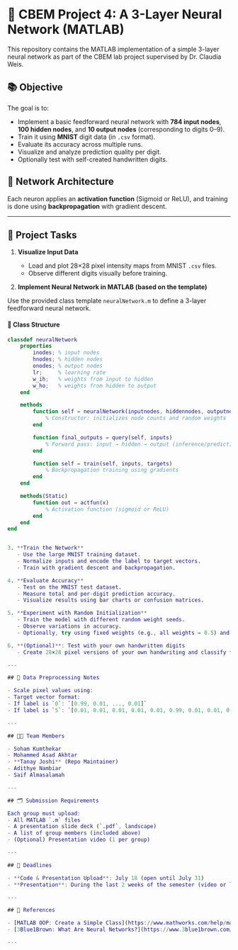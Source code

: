 # 🧠 CBEM Project 4: A 3-Layer Neural Network (MATLAB)

This repository contains the MATLAB implementation of a simple 3-layer neural network as part of the CBEM lab project supervised by Dr. Claudia Weis.

## 📚 Objective

The goal is to:
- Implement a basic feedforward neural network with **784 input nodes**, **100 hidden nodes**, and **10 output nodes** (corresponding to digits 0–9).
- Train it using **MNIST** digit data (in `.csv` format).
- Evaluate its accuracy across multiple runs.
- Visualize and analyze prediction quality per digit.
- Optionally test with self-created handwritten digits.

## 🧠 Network Architecture

Each neuron applies an **activation function** (Sigmoid or ReLU), and training is done using **backpropagation** with gradient descent.

---

## 🧾 Project Tasks

1. **Visualize Input Data**
   - Load and plot 28×28 pixel intensity maps from MNIST `.csv` files.
   - Observe different digits visually before training.

2. **Implement Neural Network in MATLAB (based on the template)**

Use the provided class template `neuralNetwork.m` to define a 3-layer feedforward neural network.

#### 🧱 Class Structure

```matlab
classdef neuralNetwork
    properties
        inodes; % input nodes
        hnodes; % hidden nodes
        onodes; % output nodes
        lr;     % learning rate
        w_ih;   % weights from input to hidden
        w_ho;   % weights from hidden to output
    end

    methods
        function self = neuralNetwork(inputnodes, hiddennodes, outputnodes, learningrate)
            % Constructor: initializes node counts and random weights
        end

        function final_outputs = query(self, inputs)
            % Forward pass: input → hidden → output (inference/prediction)
        end

        function self = train(self, inputs, targets)
            % Backpropagation training using gradients
        end
    end

    methods(Static)
        function out = actfun(x)
            % Activation function (sigmoid or ReLU)
        end
    end
end


3. **Train the Network**
   - Use the large MNIST training dataset.
   - Normalize inputs and encode the label to target vectors.
   - Train with gradient descent and backpropagation.

4. **Evaluate Accuracy**
   - Test on the MNIST test dataset.
   - Measure total and per-digit prediction accuracy.
   - Visualize results using bar charts or confusion matrices.

5. **Experiment with Random Initialization**
   - Train the model with different random weight seeds.
   - Observe variations in accuracy.
   - Optionally, try using fixed weights (e.g., all weights = 0.5) and compare.

6. **(Optional)**: Test with your own handwritten digits
   - Create 28×28 pixel versions of your own handwriting and classify them.

---

## 🧪 Data Preprocessing Notes

- Scale pixel values using:
- Target vector format:
- If label is `0`: `[0.99, 0.01, ..., 0.01]`
- If label is `5`: `[0.01, 0.01, 0.01, 0.01, 0.01, 0.99, 0.01, 0.01, 0.01, 0.01]`

---

## 👨‍💻 Team Members

- Soham Kumthekar  
- Mohammed Asad Akhtar  
- **Tanay Joshi** (Repo Maintainer)  
- Adithye Nambiar  
- Saif Almasalamah  

---

## 🗂 Submission Requirements

Each group must upload:
- All MATLAB `.m` files
- A presentation slide deck (`.pdf`, landscape)
- A list of group members (included above)
- (Optional) Presentation video (1 per group)

---

## 📅 Deadlines

- **Code & Presentation Upload**: July 18 (open until July 31)
- **Presentation**: During the last 2 weeks of the semester (video or live)

---

## 📎 References

- [MATLAB OOP: Create a Simple Class](https://www.mathworks.com/help/matlab/matlab_oop/create-a-simple-class.html)  
- [3Blue1Brown: What Are Neural Networks?](https://www.3blue1brown.com/lessons/neural-networks)

---


